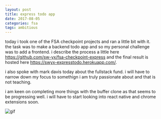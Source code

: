 ```yaml
---
layout: post
title: express todo app
date: 2017-08-05
categories: fsa
tags: ambitious
---
```


today i took one of the FSA checkpoint projects and ran a little bit with it. the task was to make a backend todo app and so my personal challenge was to add a frontend. i describe the process a little here <https://github.com/sw-yx/fsa-checkpoint-express> and the final result is hosted here <https://swyx-expresstodo.herokuapp.com/>.

i also spoke with mark davis today about the fullstack fund. i will have to narrow down my focus to somethign i am truly passionate about and that is not teaching.

i am keen on completing more things with the buffer clone as that seems to be progressing well. i will have to start looking into react native and chrome extensions soon.


![gif](https://github.com/sw-yx/fsa-checkpoint-express/blob/master/expresstodo.gif?raw=true)
